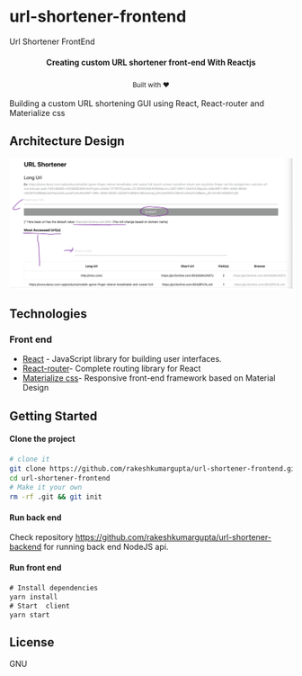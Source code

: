 # url-shortener-frontend
Url Shortener FrontEnd

<h4 align="center">Creating custom URL shortener front-end With Reactjs</h4>
<div align="center">
  <sub>Built with ❤︎ </sub>
</div>

</br>
Building a custom URL shortening GUI using React, React-router and Materialize css

## Architecture Design
<img src="sketch/architecture-design.png" alt="architecture" />

## Technologies

 ### Front end

  - [React](https://reactjs.org/) - JavaScript library for building user interfaces.
  - [React-router](https://github.com/ReactTraining/react-router)- Complete routing library for React
  - [Materialize css](http://materializecss.com/)- Responsive front-end framework based on Material Design

## Getting Started

#### Clone the project

```sh
# clone it
git clone https://github.com/rakeshkumargupta/url-shortener-frontend.git
cd url-shortener-frontend
# Make it your own
rm -rf .git && git init
```

#### Run back end
Check repository https://github.com/rakeshkumargupta/url-shortener-backend for running back end NodeJS api.


#### Run front end

```
# Install dependencies
yarn install
# Start  client
yarn start
```

## License 

GNU
